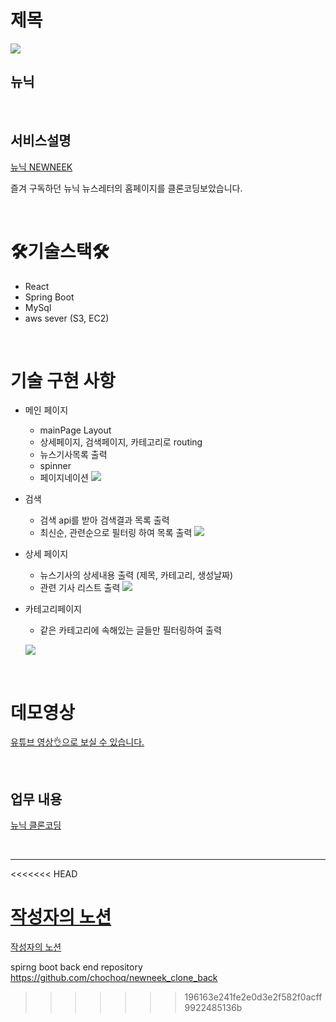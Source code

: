 # 제목

![](https://newneek.co/static/media/logo.334be7e9.png)

## **뉴닉**



</br>




## **서비스설명**

[뉴닉 NEWNEEK](https://newneek.co/)

즐겨 구독하던 뉴닉 뉴스레터의 홈페이지를 클론코딩보았습니다.



</br>




# 🛠기술스택🛠

- React
- Spring Boot
- MySql
- aws sever (S3, EC2)



</br>



# 기술 구현 사항

- 메인 페이지
    - mainPage Layout
    - 상세페이지, 검색페이지, 카테고리로 routing
    - 뉴스기사목록 출력
    - spinner
    - 페이지네이션
    ![](https://s3.us-west-2.amazonaws.com/secure.notion-static.com/b01122ad-ace5-4eec-bf6a-05a4764a0d0a/_talkv_wpQkzmoZsA_KmGiKFsTcbuRaLHBqBjgc0_talkv_high.gif?X-Amz-Algorithm=AWS4-HMAC-SHA256&X-Amz-Credential=AKIAT73L2G45O3KS52Y5%2F20210712%2Fus-west-2%2Fs3%2Faws4_request&X-Amz-Date=20210712T161259Z&X-Amz-Expires=86400&X-Amz-Signature=9a6073ecdab1b27860f423e3ced31bf71a2ea8fc19870818891ef362b2ab49c2&X-Amz-SignedHeaders=host)

- 검색
    - 검색 api를 받아 검색결과 목록 출력
    - 최신순, 관련순으로 필터링 하여 목록 출력
    ![](https://s3.us-west-2.amazonaws.com/secure.notion-static.com/bcde14ad-d156-4e68-8d3e-69973add6108/_talkv_wpQkzmoZsA_KmGiKFsTcbuRaLHBqBjgc0_talkv_high_3.gif?X-Amz-Algorithm=AWS4-HMAC-SHA256&X-Amz-Credential=AKIAT73L2G45O3KS52Y5%2F20210712%2Fus-west-2%2Fs3%2Faws4_request&X-Amz-Date=20210712T161300Z&X-Amz-Expires=86400&X-Amz-Signature=5c1b4b78f74123a88ff247aaf285dc0f0f1d434cdcc5ff839bfd28c7fc11434f&X-Amz-SignedHeaders=host)
    
- 상세 페이지
    - 뉴스기사의 상세내용 출력 (제목, 카테고리, 생성날짜)
    - 관련 기사 리스트 출력
    ![](https://s3.us-west-2.amazonaws.com/secure.notion-static.com/b3f1744f-282d-41f4-b2c2-4260cac20720/_talkv_wpQkzmoZsA_KmGiKFsTcbuRaLHBqBjgc0_talkv_high_4.gif?X-Amz-Algorithm=AWS4-HMAC-SHA256&X-Amz-Credential=AKIAT73L2G45O3KS52Y5%2F20210712%2Fus-west-2%2Fs3%2Faws4_request&X-Amz-Date=20210712T161300Z&X-Amz-Expires=86400&X-Amz-Signature=c64f6be13aa6a27be099274426be8e01cb4180d4a4ffdda9d1ef8448527241a1&X-Amz-SignedHeaders=host)

- 카테고리페이지
    - 같은 카테고리에 속해있는 글들만 필터링하여 출력

    ![](https://s3.us-west-2.amazonaws.com/secure.notion-static.com/39b14af9-1bc1-43b5-a347-68a1158ba1cf/_talkv_wpQkzmoZsA_KmGiKFsTcbuRaLHBqBjgc0_talkv_high_2.gif?X-Amz-Algorithm=AWS4-HMAC-SHA256&X-Amz-Credential=AKIAT73L2G45O3KS52Y5%2F20210712%2Fus-west-2%2Fs3%2Faws4_request&X-Amz-Date=20210712T161300Z&X-Amz-Expires=86400&X-Amz-Signature=ca1c982ba7fd9e5a2b99da7fbd16d687df2035545f9020e18d7febbef51240df&X-Amz-SignedHeaders=host)

</br>



# 데모영상


<a href="https://youtu.be/Brz8WhktKeY" >유튜브 영상👌으로 보실 수 있습니다.</a>



</br>


## 업무 내용

[뉴닉 클론코딩](https://www.notion.so/17ad0de900ce4d21b9e60811a1354838)



</br>


---

<<<<<<< HEAD


[작성자의 노션](https://www.notion.so/7734c011b0664a87a1f7d071f8ce4e02)
=======
[작성자의 노션](https://www.notion.so/7734c011b0664a87a1f7d071f8ce4e02)

spirng boot back end repository
https://github.com/chochoq/newneek_clone_back
>>>>>>> 196163e241fe2e0d3e2f582f0acff9922485136b
